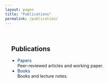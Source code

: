```yaml
---
layout: pages
title: "Publications"
permalink: /publication/
---
```

<style>
    .content-publications {
      max-width: 800px;
      margin: 0 auto;
      padding: 20px;
    }
    .content-publications h2,
    .content-publications p,
    .content-publications ul,
    .content-publications li {
      text-align: left;
      margin-left: 0;
    }
    .content-publications ul {
      list-style: disc;
      padding-left: 20px;
    }
    .content-publications a {
      text-decoration: none;
      color: inherit;
    }
  </style>

  <div class="content-publications">
    <h2>Publications</h2>
    <ul>
      <li>
        <a style="color: #003d90" href='{{ "/publication/papers" | relative_url }}'>Papers</a><br>
        Peer-reviewed articles and working paper.
      </li>
      <li>
        <a style="color: #003d90" href='{{ "/publication/books" | relative_url }}'>Books</a><br>
        Books and lecture notes.
      </li>
    </ul>
  </div>